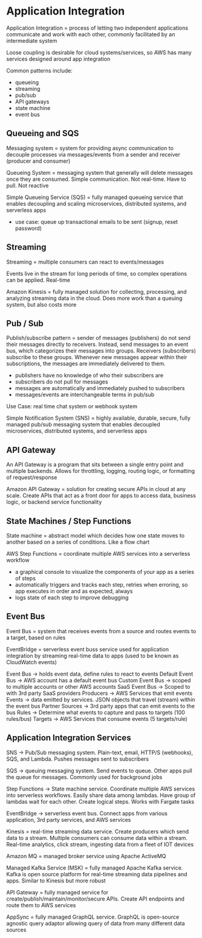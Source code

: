 # Application Integration

Application Integration = process of letting two independent applications communicate and work with each other, commonly facilitated by an intermediate system

Loose coupling is desirable for cloud systems/services, so AWS has many services designed around app integration

Common patterns include:

- queueing
- streaming
- pub/sub
- API gateways
- state machine
- event bus

## Queueing and SQS

Messaging system = system for providing async communication to decouple processes via messages/events from a sender and receiver (producer and consumer)

Queueing System = messaging system that generally will delete messages once they are consumed. Simple communication. Not real-time. Have to pull. Not reactive

Simple Queueing Service (SQS) = fully managed queueing service that enables decoupling and scaling microservices, distributed systems, and serverless apps

- use case: queue up transactional emails to be sent (signup, reset password)

## Streaming

Streaming = multiple consumers can react to events/messages

Events live in the stream for long periods of time, so complex operations can be applied. Real-time

Amazon Kinesis = fully managed solution for collecting, processing, and analyzing streaming data in the cloud. Does more work than a queuing system, but also costs more

## Pub / Sub

Publish/subscribe pattern = sender of messages (publishers) do not send their messages directly to receivers. Instead, send messages to an event bus, which categorizes their messages into groups. Receivers (subscribers) subscribe to these groups. Whenever new messages appear within their subscriptions, the messages are immediately delivered to them.

- publishers have no knowledge of who their subscribers are
- subscribers do not pull for messages
- messages are automatically and immediately pushed to subscribers
- messages/events are interchangeable terms in pub/sub

Use Case: real time chat system or webhook system

Simple Notification System (SNS) = highly available, durable, secure, fully managed pub/sub messaging system that enables decoupled microservices, distributed systems, and serverless apps

## API Gateway

An API Gateway is a program that sits between a single entry point and multiple backends. Allows for throttling, logging, routing logic, or formatting of request/response

Amazon API Gateway = solution for creating secure APIs in cloud at any scale. Create APIs that act as a front door for apps to access data, business logic, or backend service functionality

## State Machines / Step Functions

State machine = abstract model which decides how one state moves to another based on a series of conditions. Like a flow chart

AWS Step Functions = coordinate multiple AWS services into a serverless workflow

- a graphical console to visualize the components of your app as a series of steps
- automatically triggers and tracks each step, retries when erroring, so app executes in order and as expected, always
- logs state of each step to improve debugging

## Event Bus

Event Bus = system that receives events from a source and routes events to a target, based on rules

EventBridge = serverless event buss service used for application integration by streaming real-time data to apps (used to be known as CloudWatch events)

Event Bus -> holds event data, define rules to react to events
Default Event Bus -> AWS account has a default event bus
Custom Event Bus -> scoped to multiple accounts or other AWS accounts
SaaS Event Bus -> Scoped to with 3rd party SaaS providers
Producers -> AWS Services that emit events
Events -> data emitted by services. JSON objects that travel (stream) within the event bus
Partner Sources -> 3rd party apps that can emit events to the bus
Rules -> Determine what events to capture and pass to targets (100 rules/bus)
Targets -> AWS Services that consume events (5 targets/rule)

## Application Integration Services

SNS -> Pub/Sub messaging system. Plain-text, email, HTTP/S (webhooks), SQS, and Lambda. Pushes messages sent to subscribers

SQS -> queuing messaging system. Send events to queue. Other apps pull the queue for messages. Commonly used for background jobs

Step Functions -> State machine service. Coordinate multiple AWS services into serverless workflows. Easily share data among lambdas. Have group of lambdas wait for each other. Create logical steps. Works with Fargate tasks

EventBridge -> serverless event bus. Connect apps from various application, 3rd party services, and AWS services

Kinesis = real-time streaming data service. Create producers which send data to a stream. Multiple consumers can consume data within a stream. Real-time analytics, click stream, ingesting data from a fleet of IOT devices

Amazon MQ = managed broker service using Apache ActiveMQ

Managed Kafka Service (MSK) = fully managed Apache Kafka service. Kafka is open source platform for real-time streaming data pipelines and apps. Similar to Kinesis but more robust

API Gateway = fully managed service for create/publish/maintain/monitor/secure APIs. Create API endpoints and route them to AWS services

AppSync = fully managed GraphQL service. GraphQL is open-source agnostic query adaptor allowing query of data from many different data sources
